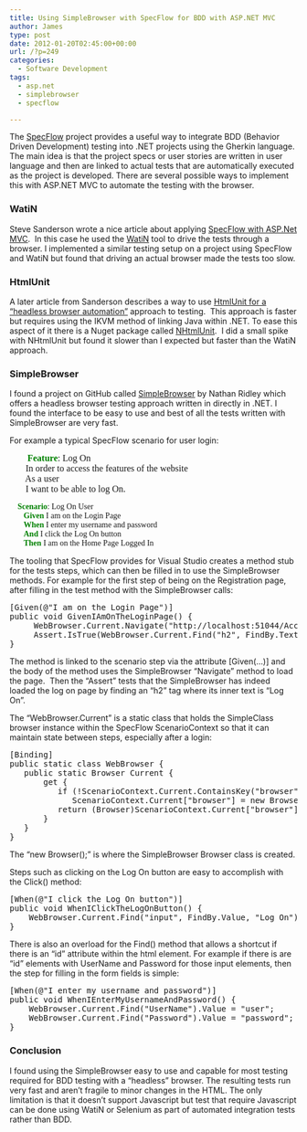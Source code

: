 ```yaml
---
title: Using SimpleBrowser with SpecFlow for BDD with ASP.NET MVC
author: James
type: post
date: 2012-01-20T02:45:00+00:00
url: /?p=249
categories:
  - Software Development
tags:
  - asp.net
  - simplebrowser
  - specflow

---
```

The [SpecFlow][1] project provides a useful way to integrate BDD (Behavior Driven Development) testing into .NET projects using the Gherkin language. The main idea is that the project specs or user stories are written in user language and then are linked to actual tests that are automatically executed as the project is developed. There are several possible ways to implement this with ASP.NET MVC to automate the testing with the browser.

### WatiN

Steve Sanderson wrote a nice article about applying [SpecFlow with ASP.Net MVC][2].&nbsp; In this case he used the [WatiN][3] tool to drive the tests through a browser. I implemented a similar testing setup on a project using SpecFlow and WatiN but found that driving an actual browser made the tests too slow. 

### HtmlUnit

A later article from Sanderson describes a way to use [HtmlUnit for a “headless browser automation”][4] approach to testing.&nbsp; This approach is faster but requires using the IKVM method of linking Java within .NET. To ease this aspect of it there is a Nuget package called [NHtmlUnit][5].&nbsp; I did a small spike with NHtmlUnit but found it slower than I expected but faster than the WatiN approach. 

### SimpleBrowser

I found a project on GitHub called [SimpleBrowser][6] by Nathan Ridley which offers a headless browser testing approach written in directly in .NET. I found the interface to be easy to use and best of all the tests written with SimpleBrowser are very fast.

For example a typical SpecFlow scenario for user login:

<font size="2" face="Courier New">&nbsp;&nbsp;&nbsp; <font face="Consolas"><font size="3"><strong><font color="#008000">Feature</font></strong>: Log On<br />&nbsp;&nbsp;&nbsp;&nbsp;&nbsp;&nbsp; In order to access the features of the website<br />&nbsp;&nbsp;&nbsp;&nbsp;&nbsp;&nbsp; As a user<br />&nbsp;&nbsp;&nbsp;&nbsp;&nbsp;&nbsp; I want to be able to log On.</font></font></font>

<font face="Consolas">&nbsp;&nbsp;&nbsp; <strong><font color="#008000">Scenario</font></strong>: Log On User<br />&nbsp;&nbsp;&nbsp;&nbsp;&nbsp;&nbsp; <strong><font color="#008000">Given</font></strong> I am on the Login Page<br />&nbsp;&nbsp;&nbsp;&nbsp;&nbsp;&nbsp; <strong><font color="#008000">When</font></strong> I enter my username and password<br />&nbsp;&nbsp;&nbsp;&nbsp;&nbsp;&nbsp; <strong><font color="#008000">And</font> </strong>I click the Log On button<br />&nbsp;&nbsp;&nbsp;&nbsp;&nbsp;&nbsp; <strong><font color="#008000">Then</font></strong> I am on the Home Page Logged In</font>

The tooling that SpecFlow provides for Visual Studio creates a method stub for the tests steps, which can then be filled in to use the SimpleBrowser methods. For example for the first step of being on the Registration page, after filling in the test method with the SimpleBrowser calls:

<pre class="brush: csharp; title: ; notranslate" title="">[Given(@"I am on the Login Page")]
public void GivenIAmOnTheLoginPage() {
     WebBrowser.Current.Navigate("http://localhost:51044/Account/LogOn");
     Assert.IsTrue(WebBrowser.Current.Find("h2", FindBy.Text, "Log On").Exists);
}
</pre>

The method is linked to the scenario step via the attribute [Given(…)] and the body of the method uses the SimpleBrowser “Navigate” method to load the page.&nbsp; Then the “Assert” tests that the SimpleBrowser has indeed loaded the log on page by finding an “h2” tag where its inner text is “Log On”.

The “WebBrowser.Current” is a static class that holds the SimpleClass browser instance within the SpecFlow ScenarioContext so that it can maintain state between steps, especially after a login:

<pre class="brush: csharp; title: ; notranslate" title="">[Binding]
public static class WebBrowser {
   public static Browser Current {
       get {
          if (!ScenarioContext.Current.ContainsKey("browser"))
             ScenarioContext.Current["browser"] = new Browser();
          return (Browser)ScenarioContext.Current["browser"];
       }
   }
}
</pre>

The &#8220;new Browser();” is where the SimpleBrowser Browser class is created.

Steps such as clicking on the Log On button are easy to accomplish with the Click() method:

<pre class="brush: csharp; title: ; notranslate" title="">[When(@"I click the Log On button")]
public void WhenIClickTheLogOnButton() {
    WebBrowser.Current.Find("input", FindBy.Value, "Log On").Click();
}
</pre>

There is also an overload for the Find() method that allows a shortcut if there is an “id” attribute within the html element. For example if there is are “id” elements with UserName and Password for those input elements, then the step for filling in the form fields is simple:

<pre class="brush: csharp; title: ; notranslate" title="">[When(@"I enter my username and password")]
public void WhenIEnterMyUsernameAndPassword() {
    WebBrowser.Current.Find("UserName").Value = "user";
    WebBrowser.Current.Find("Password").Value = "password";
}
</pre>

### Conclusion

I found using the SimpleBrowser easy to use and capable for most testing required for BDD testing with a “headless” browser. The resulting tests run very fast and aren’t fragile to minor changes in the HTML. The only limitation is that it doesn’t support Javascript but test that require Javascript can be done using WatiN or Selenium as part of automated integration tests rather than BDD.

 [1]: http://specflow.org/
 [2]: http://blog.stevensanderson.com/2010/03/03/behavior-driven-development-bdd-with-specflow-and-aspnet-mvc/
 [3]: http://watin.org/
 [4]: http://blog.stevensanderson.com/2010/03/30/using-htmlunit-on-net-for-headless-browser-automation/
 [5]: http://nuget.org/packages/NHtmlUnit
 [6]: https://github.com/axefrog/SimpleBrowser